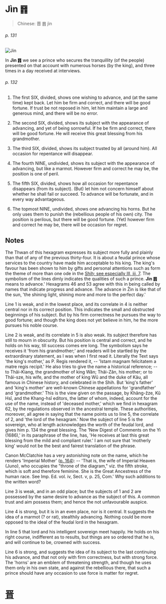 # Jìn ䷢

> Chinese: 晋 ䷢ jìn

###### p. 131

![Jin](https://88o.io/wp-content/uploads/2018/09/35-e6998bjin.jpg)

In **Jìn ䷢** we see a prince who secures the tranquillity (of the people) presented on that account with numerous horses (by the king), and three times in a day received at interviews.

###### p. 132

1. The first SIX, divided, shows one wishing to advance, and (at the same time) kept back. Let him be firm and correct, and there will be good fortune. If trust be not reposed in him, let him maintain a large and generous mind, and there will be no error.

2. The second SIX, divided, shows its subject with the appearance of advancing, and yet of being sorrowful. If he be firm and correct, there will be good fortune. He will receive this great blessing from his grandmother.

3. The third SIX, divided, shows its subject trusted by all (around him). All occasion for repentance will disappear.

4. The fourth NINE, undivided, shows its subject with the appearance of advancing, but like a marmot. However firm and correct he may be, the position is one of peril.

5. The fifth SIX, divided, shows how all occasion for repentance disappears (from its subject). (But) let him not concern himself about whether he shall fail or succeed. To advance will be fortunate, and in every way advantageous.

6. The topmost NINE, undivided, shows one advancing his horns. But he only uses them to punish the (rebellious people of his own) city.
The position is perilous, but there will be good fortune. (Yet) however firm and correct he may be, there will be occasion for regret.

## Notes

The Thwan of this hexagram expresses its subject more fully and plainly than that of any of the previous thirty-four. It is about a feudal prince whose services to the country have made him acceptable to his king. The king's favour has been shown to him by gifts and personal attentions such as form the theme of more than one ode in the [Shih; see especially III, iii, 7](https://www.sacred-texts.com/cfu/sbe03/sbe03102.htm). The symbolism of the lines dimly indicates the qualities of such a prince. **Jìn ䷢** means to advance.' Hexagrams 46 and 53 agree with this in being called by names that indicate progress and advance. The advance in Žin is like that of the sun, 'the shining light, shining more and more to the perfect day.'

Line 1 is weak, and in the lowest place, and its correlate in 4 is neither central nor in its correct position. This indicates the small and obstructed beginnings of his subject. But by his firm correctness he pursues the way to good fortune; and though the king does not yet believe in him, he the more pursues his noble course.

Line 2 is weak, and its correlate in 5 is also weak. Its subject therefore has still to mourn in obscurity. But his position is central and correct, and he holds on his way, till success comes ere long. The symbolism says he receives it 'from his grandmother;' and readers will be startled by the extraordinary statement, as I was when I first read it. Literally the Text says 'the king's mother,' as P. Regis rendered it, -- 'Istam magnam felicitatem a matre regis recipit.' He also tries to give the name a historical reference; -- to Thâi-Kiang, the grandmother of king Wăn; Thâi-Zăn, his mother; or to Thâi-sze, his wife, and the mother of king Wû and the duke of Kâu, all famous in Chinese history, and celebrated in the Shih. But 'king's father' and 'king's mother' are well-known Chinese appellations for 'grandfather' and 'grandmother.' This is the view given on the passage, by Khăng-žze, Kû Hsî, and the Khang-hsî editors, the latter of whom, indeed, account for the use of the name, instead of 'deceased mother,' which we find in hexagram 62, by the regulations observed in the ancestral temple. These authorities, moreover, all agree in saying that the name points us to line 5, the correlate of 2, and 'the lord of the hexagram.' Now the subject of line 5 is the sovereign, who at length acknowledges the worth of the feudal lord, and gives him p. 134 the great blessing. The 'New Digest of Comments on the Yì (1686),' in its paraphrase of the line, has, 'He receives at last this great blessing from the mild and compliant ruler.' I am not sure that 'motherly king' would not be the best and fairest translation of the phrase.

Canon McClatchie has a very astonishing note on the name, which he renders 'Imperial Mother' ([p. 164](e4ba95jing.md#p-164)): -- 'That is, the wife of Imperial Heaven (Juno), who occupies the "throne of the diagram," viz. the fifth stroke, which is soft and therefore feminine. She is the Great Ancestress of the human race. See Imp. Ed. vol. iv, Sect. v, p. 25, Com.' Why such additions to the written word?

Line 3 is weak, and in an odd place; but the subjects of 1 and 2 are possessed by the same desire to advance as the subject of this. A common trust and aim possess them; and hence the not unfavourable auspice.

Line 4 is strong, but it is in an even place, nor is it central. It suggests the idea of a marmot (? or rat), stealthily advancing. Nothing could be more opposed to the ideal of the feudal lord in the hexagram.

In line 5 that lord and his intelligent sovereign meet happily. He holds on his right course, indifferent as to results, but things are so ordered that he is, and will continue to be, crowned with success.

Line 6 is strong, and suggests the idea of its subject to the last continuing his advance, and that not only with firm correctness, but with strong force. The 'horns' are an emblem of threatening strength, and though he uses them only in his own state, and against the rebellious there, that such a prince should have any occasion to use force is matter for regret.

# [晋](./e6998bjin_cn.md)
